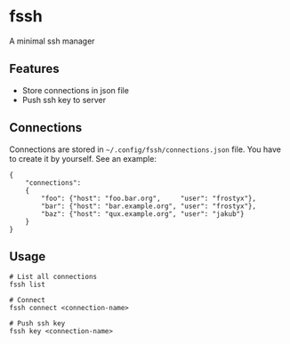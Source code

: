 # fssh
 
A minimal ssh manager

## Features

- Store connections in json file
- Push ssh key to server

## Connections

Connections are stored in `~/.config/fssh/connections.json` file. You have to create it by yourself. See an example:

	{
		"connections":
		{
			"foo": {"host": "foo.bar.org",     "user": "frostyx"},
			"bar": {"host": "bar.example.org", "user": "frostyx"},
			"baz": {"host": "qux.example.org", "user": "jakub"}
		}
	}

## Usage

	# List all connections
	fssh list
	
	# Connect
	fssh connect <connection-name>
	
	# Push ssh key
	fssh key <connection-name>
